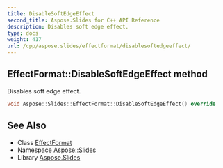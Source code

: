 ```yaml
---
title: DisableSoftEdgeEffect
second_title: Aspose.Slides for C++ API Reference
description: Disables soft edge effect.
type: docs
weight: 417
url: /cpp/aspose.slides/effectformat/disablesoftedgeeffect/
---
```

## EffectFormat::DisableSoftEdgeEffect method


Disables soft edge effect.

```cpp
void Aspose::Slides::EffectFormat::DisableSoftEdgeEffect() override
```

## See Also

* Class [EffectFormat](../)
* Namespace [Aspose::Slides](../../)
* Library [Aspose.Slides](../../../)
